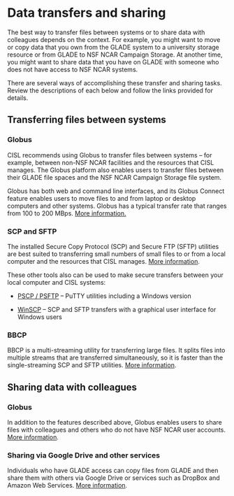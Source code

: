 # Data transfers and sharing

The best way to transfer files between systems or to share data with
colleagues depends on the context. For example, you might want to move
or copy data that you own from the GLADE system to a university storage
resource or from GLADE to NSF NCAR Campaign Storage. At another time, you
might want to share data that you have on GLADE with someone who does
not have access to NSF NCAR systems.

There are several ways of accomplishing these transfer and sharing
tasks. Review the descriptions of each below and follow the links
provided for details.

## Transferring files between systems

### Globus

CISL recommends using Globus to transfer files between systems – for
example, between non-NSF NCAR facilities and the resources that CISL
manages. The Globus platform also enables users to transfer files
between their GLADE file spaces and the NSF NCAR Campaign Storage file
system.

Globus has both web and command line interfaces, and its Globus Connect
feature enables users to move files to and from laptop or desktop
computers and other systems. Globus has a typical transfer rate that
ranges from 100 to 200 MBps. [More information.](globus/index.md)

### SCP and SFTP

The installed Secure Copy Protocol (SCP) and Secure FTP (SFTP) utilities
are best suited to transferring small numbers of small files to or from
a local computer and the resources that CISL manages. [More information](./scp-and-sftp.md).

These other tools also can be used to make secure transfers between your
local computer and CISL systems:

- [PSCP / PSFTP](./scp-and-sftp.md#pscp-and-psftp) – PuTTY utilities
  including a Windows version

- [WinSCP](./scp-and-sftp.md#winscp) – SCP and SFTP transfers with a
  graphical user interface for Windows users

### BBCP

BBCP is a multi-streaming utility for transferring large files. It
splits files into multiple streams that are transferred simultaneously,
so it is faster than the single-streaming SCP and SFTP utilities.
[More information](./scp-and-sftp.md#bbcp).

## Sharing data with colleagues

### Globus

In addition to the features described above, Globus enables users to
share files with colleagues and others who do not have NSF NCAR user
accounts. [More information](globus/Sharing+data+and+making+unattended+transfers.md).

### Sharing via Google Drive and other services

Individuals who have GLADE access can copy files from GLADE and then
share them with others via Google Drive or services such as DropBox and
Amazon Web Services. [More information](globus/index.md#globus-for-google-drive).
